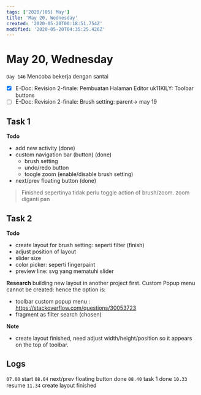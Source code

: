 ```yaml
---
tags: ['2020/[05] May']
title: 'May 20, Wednesday'
created: '2020-05-20T00:18:51.754Z'
modified: '2020-05-20T04:35:25.426Z'
---
```


# May 20, Wednesday

`Day 146` Mencoba bekerja dengan santai

- [x] E-Doc: Revision 2-finale: Pembuatan Halaman Editor uk11KlLY: Toolbar buttons
- [ ] E-Doc: Revision 2-finale: Brush setting: parent-> may 19

## Task 1
**Todo**
- add new activity (done)
- custom navigation bar (button) (done)
  - brush setting
  - undo/redo button
  - toogle zoom (enable/disable brush setting)
- next/prev floating button (done)

> Finished
  sepertinya tidak perlu toggle action of brush/zoom. zoom diganti pan

## Task 2
**Todo**
- create layout for brush setting: seperti filter (finish)
- adjust position of layout
- slider size
- color picker: seperti fingerpaint
- preview line: svg yang mematuhi slider

**Research**
building new layout in another project first.
Custom Popup menu cannot be created: hence the option is:
- toolbar custom popup menu : https://stackoverflow.com/questions/30053723
- fragment as filter search (chosen)

**Note**
- create layout finished, need adjust width/height/position so it appears on the top of toolbar.


## Logs
`07.00` start
`08.04` next/prev floating button done
`08.40` task 1 done
`10.33` resume
`11.34` create layout finished

